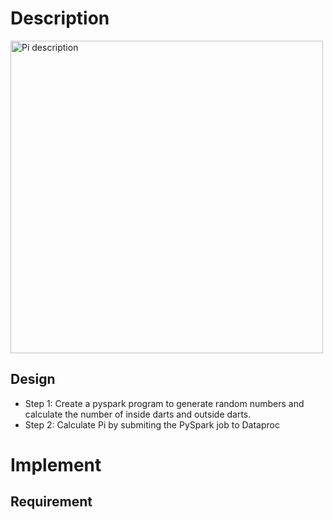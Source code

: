 # Description

<img width="500" alt= "Pi description" src="https://github.com/TejasriVaitla/Cloud-Computing/assets/128747986/4698e389-e564-4175-b5db-6b1075ea624b.png">

## Design

* Step 1: Create a pyspark program to generate random numbers and calculate the number of inside darts and outside darts.
* Step 2: Calculate Pi by submiting the PySpark job to Dataproc

# Implement
## Requirement
